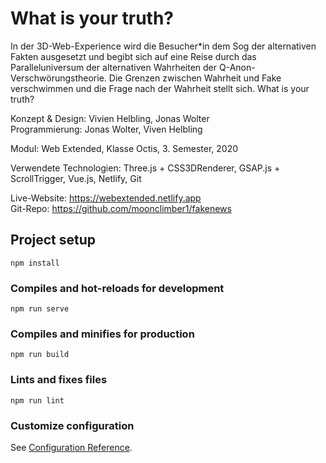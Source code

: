# What is your truth?

In der 3D-Web-Experience wird die Besucher\*in dem Sog der alternativen Fakten ausgesetzt und begibt sich auf eine Reise durch das Paralleluniversum der alternativen Wahrheiten der Q-Anon-Verschwörungstheorie. Die Grenzen zwischen Wahrheit und Fake verschwimmen und die Frage nach der Wahrheit stellt sich. What is your truth?

Konzept & Design: Vivien Helbling, Jonas Wolter  
Programmierung: Jonas Wolter, Viven Helbling

Modul: Web Extended, Klasse Octis, 3. Semester, 2020

Verwendete Technologien: 
Three.js + CSS3DRenderer, GSAP.js + ScrollTrigger, Vue.js, Netlify, Git


Live-Website: https://webextended.netlify.app  
Git-Repo: https://github.com/moonclimber1/fakenews



## Project setup
```
npm install
```

### Compiles and hot-reloads for development
```
npm run serve
```

### Compiles and minifies for production
```
npm run build
```

### Lints and fixes files
```
npm run lint
```

### Customize configuration
See [Configuration Reference](https://cli.vuejs.org/config/).
